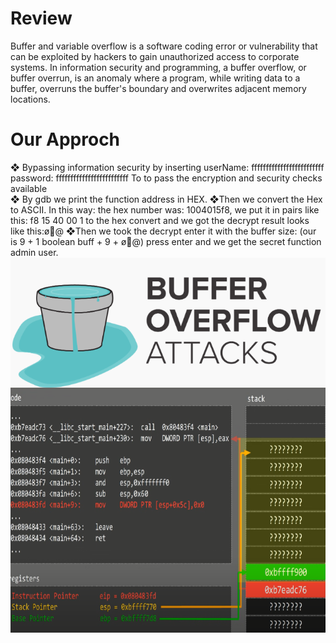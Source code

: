 <h1>Review</h1>
Buffer and variable overflow is a software coding error or vulnerability that can be exploited by hackers to gain unauthorized access to corporate systems. In information security and programming, a buffer overflow, or buffer overrun, is an anomaly where a program, while writing data to a buffer, overruns the buffer's boundary and overwrites adjacent memory locations.

<h1>Our Approch</h1>
❖ Bypassing information security by inserting 
userName: fffffffffffffffffffffffff
password: fffffffffffffffffffffffff 
To to pass the encryption and security checks available<br>
❖ By gdb we print the function address in HEX.
❖Then we convert the Hex to ASCII. In this way: the hex number was: 1004015f8, we put it in pairs like this: f8 15 40 00 1 to the hex convert and we got the decrypt result looks like this:ø@
❖Then we took the decrypt enter it with the buffer size: (our is 9 + 1 boolean buff + 9 + ø@) press enter and we get the secret function admin user. 

<img src="./images/BufferOverflow.png" alt="Schema" title="Schema">
